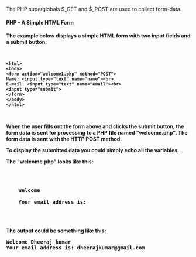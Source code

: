 The PHP superglobals $_GET and $_POST are used to collect form-data.

<h4>PHP - A Simple HTML Form<h4>
The example below displays a simple HTML form with two input fields and a submit button:
<pre>
    
    <html>
    <body>    
    <form action="welcome1.php" method="POST">
    Name: <input type="text" name="name"><br>
    E-mail: <input type="text" name="email"><br>
    <input type="submit">
    </form>    
    </body>
    </html>
    
</pre>

When the user fills out the form above and clicks the submit button, the form data is sent for processing to a PHP file named "welcome.php". The form data is sent with the HTTP POST method.

To display the submitted data you could simply echo all the variables.

The "welcome.php" looks like this:

<pre>
    
    <html>
    <body>
    Welcome <?php echo $_POST["name"]; ?><br>
    Your email address is: <?php echo $_POST["email"]; ?>
    </body>
    </html>
    
</pre>

The output could be something like this:
<pre>
Welcome Dheeraj kumar
Your email address is: dheerajkumar@gmail.com
</pre>
